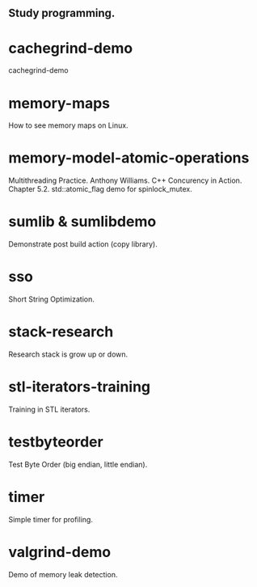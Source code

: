## Study programming. 

# cachegrind-demo
  cachegrind-demo

# memory-maps
  How to see memory maps on Linux.

# memory-model-atomic-operations
  Multithreading Practice.
  Anthony Williams. C++ Concurency in Action. Chapter 5.2.
  std::atomic_flag demo for spinlock_mutex.

# sumlib & sumlibdemo
  Demonstrate post build action (copy library).

# sso
  Short String Optimization. 

# stack-research
  Research stack is grow up or down.

# stl-iterators-training
  Training in STL iterators.

# testbyteorder
  Test Byte Order (big endian, little endian).

# timer
  Simple timer for profiling.

# valgrind-demo
  Demo of memory leak detection.
